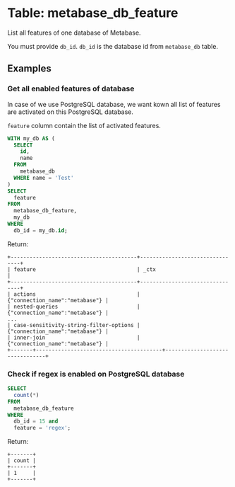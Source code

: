 # Table: metabase_db_feature

List all features of one database of Metabase.

You must provide `db_id`. `db_id` is the database id from `metabase_db` table.

## Examples

### Get all enabled features of database

In case of we use PostgreSQL database, we want kown all list of features are activated on this PostgreSQL database.

`feature` column contain the list of activated features.

```sql
WITH my_db AS (
  SELECT
    id,
    name
  FROM
    metabase_db
  WHERE name = 'Test'
)
SELECT
  feature
FROM
  metabase_db_feature,
  my_db
WHERE
  db_id = my_db.id;
```

Return:
```
+----------------------------------------+--------------------------------+
| feature                                | _ctx                           |
+----------------------------------------+--------------------------------+
| actions                                | {"connection_name":"metabase"} |
| nested-queries                         | {"connection_name":"metabase"} |
...
| case-sensitivity-string-filter-options | {"connection_name":"metabase"} |
| inner-join                             | {"connection_name":"metabase"} |
+-------+----------------------------------------+--------------------------------+
```

### Check if regex is enabled on PostgreSQL database

```sql
SELECT
  count(*)
FROM
  metabase_db_feature
WHERE
  db_id = 15 and
  feature = 'regex';
```

Return:
```
+-------+
| count |
+-------+
| 1     |
+-------+
```
